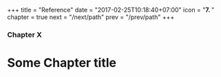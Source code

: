 +++
title = "Reference"
date = "2017-02-25T10:18:40+07:00"
icon = "<b>7. </b>"
chapter = true
next = "/next/path"
prev = "/prev/path"
+++

### Chapter X

# Some Chapter title
